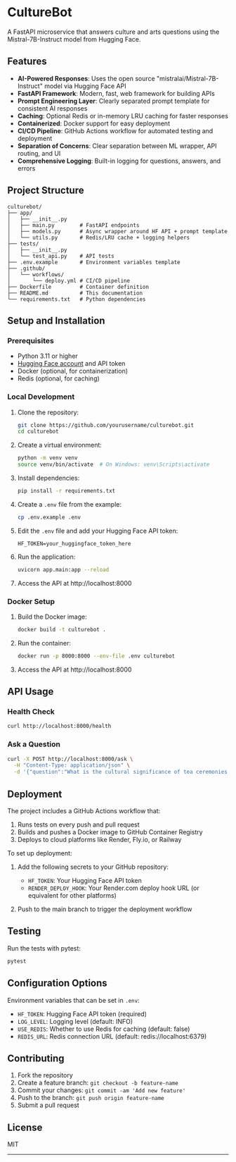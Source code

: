 # CultureBot 

A FastAPI microservice that answers culture and arts questions using the Mistral-7B-Instruct model from Hugging Face.

## Features

- **AI-Powered Responses**: Uses the open source "mistralai/Mistral-7B-Instruct" model via Hugging Face API
- **FastAPI Framework**: Modern, fast, web framework for building APIs
- **Prompt Engineering Layer**: Clearly separated prompt template for consistent AI responses
- **Caching**: Optional Redis or in-memory LRU caching for faster responses
- **Containerized**: Docker support for easy deployment
- **CI/CD Pipeline**: GitHub Actions workflow for automated testing and deployment
- **Separation of Concerns**: Clear separation between ML wrapper, API routing, and UI
- **Comprehensive Logging**: Built-in logging for questions, answers, and errors

## Project Structure

```
culturebot/
├── app/
│   ├── __init__.py
│   ├── main.py        # FastAPI endpoints
│   ├── models.py      # Async wrapper around HF API + prompt template
│   └── utils.py       # Redis/LRU cache + logging helpers
├── tests/
│   ├── __init__.py
│   └── test_api.py    # API tests
├── .env.example       # Environment variables template
├── .github/
│   └── workflows/
│       └── deploy.yml # CI/CD pipeline
├── Dockerfile         # Container definition
├── README.md          # This documentation
└── requirements.txt   # Python dependencies
```

## Setup and Installation

### Prerequisites

- Python 3.11 or higher
- [Hugging Face account](https://huggingface.co/join) and API token
- Docker (optional, for containerization)
- Redis (optional, for caching)

### Local Development

1. Clone the repository:
   ```bash
   git clone https://github.com/yourusername/culturebot.git
   cd culturebot
   ```

2. Create a virtual environment:
   ```bash
   python -m venv venv
   source venv/bin/activate  # On Windows: venv\Scripts\activate
   ```

3. Install dependencies:
   ```bash
   pip install -r requirements.txt
   ```

4. Create a `.env` file from the example:
   ```bash
   cp .env.example .env
   ```

5. Edit the `.env` file and add your Hugging Face API token:
   ```
   HF_TOKEN=your_huggingface_token_here
   ```

6. Run the application:
   ```bash
   uvicorn app.main:app --reload
   ```

7. Access the API at http://localhost:8000

### Docker Setup

1. Build the Docker image:
   ```bash
   docker build -t culturebot .
   ```

2. Run the container:
   ```bash
   docker run -p 8000:8000 --env-file .env culturebot
   ```

3. Access the API at http://localhost:8000

## API Usage

### Health Check

```bash
curl http://localhost:8000/health
```

### Ask a Question

```bash
curl -X POST http://localhost:8000/ask \
  -H "Content-Type: application/json" \
  -d '{"question":"What is the cultural significance of tea ceremonies in Japan?"}'
```

## Deployment

The project includes a GitHub Actions workflow that:

1. Runs tests on every push and pull request
2. Builds and pushes a Docker image to GitHub Container Registry
3. Deploys to cloud platforms like Render, Fly.io, or Railway

To set up deployment:

1. Add the following secrets to your GitHub repository:
   - `HF_TOKEN`: Your Hugging Face API token
   - `RENDER_DEPLOY_HOOK`: Your Render.com deploy hook URL (or equivalent for other platforms)

2. Push to the main branch to trigger the deployment workflow

## Testing

Run the tests with pytest:

```bash
pytest
```

## Configuration Options

Environment variables that can be set in `.env`:

- `HF_TOKEN`: Hugging Face API token (required)
- `LOG_LEVEL`: Logging level (default: INFO)
- `USE_REDIS`: Whether to use Redis for caching (default: false)
- `REDIS_URL`: Redis connection URL (default: redis://localhost:6379)

## Contributing

1. Fork the repository
2. Create a feature branch: `git checkout -b feature-name`
3. Commit your changes: `git commit -am 'Add new feature'`
4. Push to the branch: `git push origin feature-name`
5. Submit a pull request

## License

MIT

---


